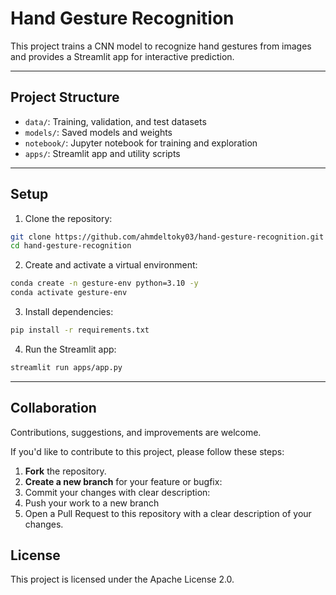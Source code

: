 # Hand Gesture Recognition

This project trains a CNN model to recognize hand gestures from images and provides a Streamlit app for interactive prediction.

---

## Project Structure

- `data/`: Training, validation, and test datasets
- `models/`: Saved models and weights
- `notebook/`: Jupyter notebook for training and exploration
- `apps/`: Streamlit app and utility scripts

---

## Setup

1. Clone the repository:

```bash
git clone https://github.com/ahmdeltoky03/hand-gesture-recognition.git
cd hand-gesture-recognition
```

2. Create and activate a virtual environment:
```bash
conda create -n gesture-env python=3.10 -y
conda activate gesture-env
```

3. Install dependencies:
 
 ```bash
pip install -r requirements.txt
 ```

4. Run the Streamlit app:
```bash
streamlit run apps/app.py
```


---
## Collaboration

Contributions, suggestions, and improvements are welcome.

If you'd like to contribute to this project, please follow these steps:
1. **Fork** the repository.
2. **Create a new branch** for your feature or bugfix:
3. Commit your changes with clear description:
4. Push your work to a new branch
5. Open a Pull Request to this repository with a clear description of your changes.



## License
This project is licensed under the Apache License 2.0.
